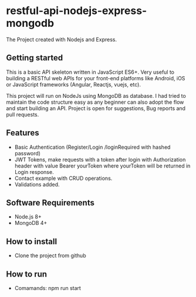 # restful-api-nodejs-express-mongodb

The Project created with Nodejs and Express. 

## Getting started
This is a basic API skeleton written in JavaScript ES6+. Very useful to building a RESTful web APIs for your front-end platforms like Android, iOS or JavaScript frameworks (Angular, Reactjs, vuejs, etc).

This project will run on NodeJs using MongoDB as database. I had tried to maintain the code structure easy as any beginner can also adopt the flow and start building an API. Project is open for suggestions, Bug reports and pull requests.

## Features
* Basic Authentication (Register/Login /loginRequired with hashed password)
* JWT Tokens, make requests with a token after login with Authorization header with value Bearer yourToken where yourToken will be returned in Login response.
* Contact example with CRUD operations.
* Validations added.


## Software Requirements
* Node.js 8+
* MongoDB 4+

## How to install

* Clone the project from github 

## How to run
* Comamands: npm run start
